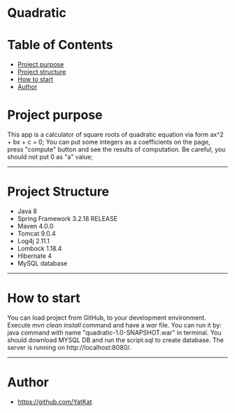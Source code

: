 # Quadratic

# Table of Contents
* [Project purpose](#purpose)
* [Project structure](#structure)
* [How to start](#user-start)
* [Author](#author)

# <a name="purpose"></a>Project purpose
This app is a calculator of square roots of quadratic equation via form ax^2 + bx + c = 0;
You can put some integers as a coefficients on the page, press "compute" button and see the results of computation.
Be careful, you should not put 0 as "a" value;
<hr>

# <a name="structure"></a>Project Structure
* Java 8
* Spring Framework 3.2.18 RELEASE
* Maven 4.0.0
* Tomcat 9.0.4
* Log4j 2.11.1
* Lombock 1.18.4
* Hibernate 4
* MySQL database
<hr>

# <a name="user-start"></a>How to start
You can load project from GitHub, to your development environment.
Execute *mvn clean install* command and have a *war* file.
You can run it by: java command with name "quadratic-1.0-SNAPSHOT.war" in terminal. 
You should download MYSQL DB and run the script.sql to create database.
The server is running on http://localhost:8080/.
 
<hr>

# <a name="author"></a>Author
* https://github.com/YatKat
